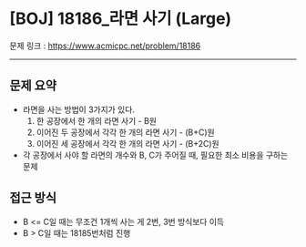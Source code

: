 # [BOJ] 18186_라면 사기 (Large)

문제 링크 : https://www.acmicpc.net/problem/18186

---------------------
## 문제 요약
  - 라면을 사는 방법이 3가지가 있다.
    1. 한 공장에서 한 개의 라면 사기 - B원
    2. 이어진 두 공장에서 각각 한 개의 라면 사기 - (B+C)원
    3. 이어진 세 공장에서 각각 한 개의 라면 사기 - (B+2C)원
  - 각 공장에서 사야 할 라면의 개수와 B, C가 주어질 때, 필요한 최소 비용을 구하는 문제

## 접근 방식
  - B <= C일 때는 무조건 1개씩 사는 게 2번, 3번 방식보다 이득
  - B > C일 때는 18185번처럼 진행
